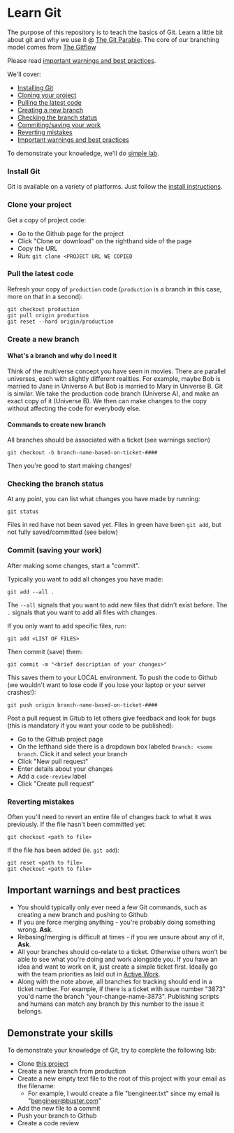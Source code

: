# Learn Git
The purpose of this repository is to teach the basics of Git. Learn a little bit about git and why we use it @ [The Git Parable](http://tom.preston-werner.com/2009/05/19/the-git-parable.html). The core of our branching model comes from [The Gitflow](https://datasift.github.io/gitflow/IntroducingGitFlow.html)

Please read [important warnings and best practices](##Important).

We'll cover:
- [Installing Git](#install-git)
- [Cloning your project](#clone-your-project)
- [Pulling the latest code](#pull-the-latest-code)
- [Creating a new branch](#create-a-new-branch)
- [Checking the branch status](#checking-the-branch-status)
- [Commiting/saving your work](#commit-saving-your-work)
- [Reverting mistakes](#reverting-mistakes)
- [Important warnings and best practices](#important-warnings-and-best-practices)

To demonstrate your knowledge, we'll do [simple lab](#demonstrate-your-skills).


### Install Git
Git is available on a variety of platforms. Just follow the [install instructions](https://git-scm.com/book/en/v2/Getting-Started-Installing-Git).

### Clone your project
Get a copy of project code:
- Go to the Github page for the project
- Click "Clone or download" on the righthand side of the page
- Copy the URL
- Run: `git clone <PROJECT URL WE COPIED`

### Pull the latest code
Refresh your copy of `production` code (`production` is a branch in this case, more on that in a second):
```
git checkout production
git pull origin production
git reset --hard origin/production
```

### Create a new branch
#### What's a branch and why do I need it
Think of the multiverse concept you have seen in movies. There are parallel universes, each with slightly different realities. For example, maybe Bob is married to Jane in Universe A but Bob is married to Mary in Universe B.
Git is similar. We take the production code branch (Universe A), and make an exact copy of it (Universe B). We then can make changes to the copy without affecting the code for everybody else.

#### Commands to create new branch
All branches should be associated with a ticket (see warnings section)
```
git checkout -b branch-name-based-on-ticket-####
```

Then you're good to start making changes!

### Checking the branch status
At any point, you can list what changes you have made by running:
```
git status
```
Files in red have not been saved yet. Files in green have been `git add`, but not fully saved/committed (see below)

### Commit (saving your work)
After making some changes, start a "commit".

Typically you want to add all changes you have made:
```
git add --all .
```
The `--all` signals that you want to add new files that didn't exist before. The `.` signals that you want to add all files with changes.

If you only want to add specific files, run:
```
git add <LIST OF FILES>
```

Then commit (save) them:
```
git commit -m "<brief description of your changes>"
```
This saves them to your LOCAL environment. To push the code to Github (we wouldn't want to lose code if you lose your laptop or your server crashes!):
```
git push origin branch-name-based-on-ticket-####
```

Post a pull request in Gitub to let others give feedback and look for bugs (this is mandatory if you want your code to be published):
- Go to the Github project page
- On the lefthand side there is a dropdown box labeled `Branch: <some branch`. Click it and select your branch
- Click "New pull request"
- Enter details about your changes
- Add a `code-review` label
- Click "Create pull request"

### Reverting mistakes
Often you'll need to revert an entire file of changes back to what it was previously. If the file hasn't been committed yet:
```
git checkout <path to file>
```

If the file has been added (ie. `git add`):
```
git reset <path to file>
git checkout <path to file>
```

## Important warnings and best practices
- You should typically only ever need a few Git commands, such as creating a new branch and pushing to Github
- If you are force merging anything - you're probably doing something wrong. **Ask**.
- Rebasing/merging is difficult at times - if you are unsure about any of it, **Ask**.
- All your branches should co-relate to a ticket. Otherwise others won't be able to see what you're doing and work alongside you. If you have an idea and want to work on it, just create a simple ticket first. Ideally go with the team priorities as laid out in [Active Work](https://github.com/orgs/BustrInc/projects/2).
- Along with the note above, all branches for tracking should end in a ticket number. For example, if there is a ticket with issue number "3873" you'd name the branch "your-change-name-3873". Publishing scripts and humans can match any branch by this number to the issue it belongs.


## Demonstrate your skills
To demonstrate your knowledge of Git, try to complete the following lab:
- Clone [this project](https://github.com/BustrInc/LearnGit)
- Create a new branch from production
- Create a new empty text file to the root of this project with your email as the filename:
  - For example, I would create a file "bengineer.txt" since my email is "bengineer@buster.com"
- Add the new file to a commit
- Push your branch to Github
- Create a code review